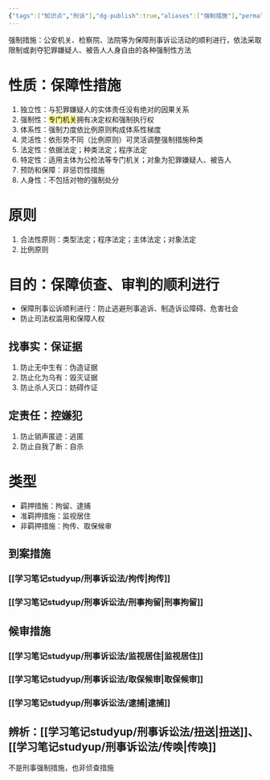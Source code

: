 ```yaml
---
{"tags":["知识点","刑诉"],"dg-publish":true,"aliases":["强制措施"],"permalink":"/学习笔记studyup/刑事诉讼法/刑事强制措施/","dgPassFrontmatter":true,"created":"2024-11-18T14:08:37.879+08:00","updated":"2024-11-18T14:42:40.900+08:00"}
---
```


强制措施：公安机关、检察院、法院等为保障刑事诉讼活动的顺利进行，依法采取限制或剥夺犯罪嫌疑人、被告人人身自由的各种强制性方法
# 性质：保障性措施
1. 独立性：与犯罪嫌疑人的实体责任没有绝对的因果关系
2. 强制性：<span style="background:#fff88f">专门机关</span>拥有决定权和强制执行权
3. 体系性：强制力度依比例原则构成体系性梯度
4. 灵活性：依形势不同（比例原则）可灵活调整强制措施种类
5. 法定性：依据法定；种类法定；程序法定
6. 特定性：适用主体为公检法等专门机关；对象为犯罪嫌疑人、被告人
7. 预防和保障：非惩罚性措施
8. 人身性：不包括对物的强制处分
# 原则
1. 合法性原则：类型法定；程序法定；主体法定；对象法定
2. 比例原则
# 目的：保障侦查、审判的顺利进行
- 保障刑事讼诉顺利进行：防止逃避刑事追诉、制造诉讼障碍、危害社会
- 防止司法权滥用和保障人权
## 找事实：保证据
1. 防止无中生有：伪造证据
2. 防止化为乌有：毁灭证据
3. 防止杀人灭口：妨碍作证
## 定责任：控嫌犯
1. 防止销声匿迹：逃匿
2. 防止自我了断：自杀
# 类型
- 羁押措施：拘留、逮捕
- 准羁押措施：监视居住
- 非羁押措施：拘传、取保候审
## 到案措施
### [[学习笔记studyup/刑事诉讼法/拘传\|拘传]]
### [[学习笔记studyup/刑事诉讼法/刑事拘留\|刑事拘留]]
## 候审措施
### [[学习笔记studyup/刑事诉讼法/监视居住\|监视居住]]
### [[学习笔记studyup/刑事诉讼法/取保候审\|取保候审]]
### [[学习笔记studyup/刑事诉讼法/逮捕\|逮捕]]
## 辨析：[[学习笔记studyup/刑事诉讼法/扭送\|扭送]]、[[学习笔记studyup/刑事诉讼法/传唤\|传唤]]
不是刑事强制措施，也非侦查措施